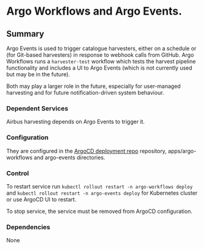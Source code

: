 # Argo Workflows and Argo Events.

## Summary

Argo Events is used to trigger catalogue harvesters, either on a schedule or (for Git-based harvesters) in response to webhook calls from GitHub. Argo Workflows runs a `harvester-test` workflow which tests the harvest pipeline functionality and includes a UI to Argo Events (which is not currently used but may be in the future).

Both may play a larger role in the future, especially for user-managed harvesting and for future notification-driven system behaviour.

### Dependent Services

Airbus harvesting depends on Argo Events to trigger it.

### Configuration

They are configured in the [ArgoCD deployment repo](https://github.com/EO-DataHub/eodhp-argocd-deployment) repository, apps/argo-workflows and argo-events directories.

### Control

To restart service run `kubectl rollout restart -n argo-workflows deploy` and `kubectl rollout restart -n argo-events deploy` for Kubernetes cluster or use ArgoCD UI to restart.

To stop service, the service must be removed from ArgoCD configuration.

### Dependencies

None

